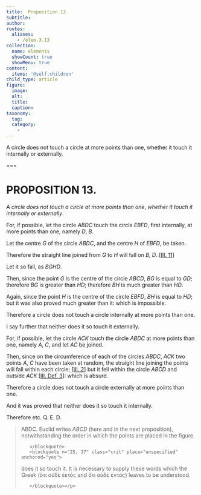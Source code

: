 ```yaml
---
title:  Proposition 13
subtitle: 
author:
routes:
  aliases:
    - /elem.3.13
collection:
  name: elements
  showCount: true
  showMenu: true
content:
  items: '@self.children'
child_type: article
figure:
  image:
  alt:
  title:
  caption:
taxonomy:
  tag:
  category:
    - 
---
```


<p><emph>A circle does not touch a circle at more points than one</emph>, <emph>whether it touch it internally or externally</emph>. </p>

===

<h1>PROPOSITION 13.</h1>
<p><em>A circle does not touch a circle at more points than one</em>, <em>whether it touch it internally or externally</em>. </p>

<p>For, if possible, let the circle <em>ABDC</em> touch the circle <em>EBFD</em>, first internally, at more <lb n="5"/>points than one, namely <em>D</em>, <em>B</em>. </p>

<p>Let the centre <em>G</em> of the circle <em>ABDC</em>, and the centre <em>H</em> of <em>EBFD</em>, be taken. </p>

<p>Therefore the straight line 
       <lb n="10"/>joined from <em>G</em> to <em>H</em> will fall on <em>B</em>, <em>D</em>. [<a href="/elem.3.11">III. 11</a>] </p>

<p>Let it so fall, as <em>BGHD</em>. </p>

<p>Then, since the point <em>G</em> is the centre of the circle <em>ABCD</em>, <lb n="15"/><span class="center"><em>BG</em> is equal to <em>GD</em>;</span>
       <pb n="33"/><span class="center">therefore <em>BG</em> is greater than <em>HD</em>; therefore <em>BH</em> is much greater than <em>HD</em>.</span>
      </p>

<p>Again, since the point <em>H</em> is the centre of the circle <em>EBFD</em>, <lb n="20"/><span class="center"><em>BH</em> is equal to <em>HD</em>;</span>
       <span class="center">but it was also proved much greater than it: which is impossible.</span>
      </p>

<p>Therefore a circle does not touch a circle internally at more points than one. <lb n="25"/></p>

<p>I say further that neither does it so touch it externally. </p>

<p>For, if possible, let the circle <em>ACK</em> touch the circle <em>ABDC</em> at more points than one, namely <em>A</em>, <em>C</em>, and let <em>AC</em> be joined. </p>

<p>Then, since on the circumference of each of the circles <lb n="30"/><em>ABDC</em>, <em>ACK</em> two points <em>A</em>, <em>C</em> have been taken at random, the straight line joining the points will fall within each circle; [<a href="/elem.3.2">III. 2</a>] <span class="center">but it fell within the circle <em>ABCD</em> and outside <em>ACK</em> [<a href="/elem.3.def.3">III. Def. 3</a>]: which is absurd.</span>
       <lb n="35"/></p>

<p>Therefore a circle does not touch a circle externally at more points than one. </p>

<p>And it was proved that neither does it so touch it internally. </p>

<p>Therefore etc. Q. E. D.
<blockquote n="3, 7, 14, 27, 30, 33" class="crit" place="unspecified" anchored="yes">
        
<p><span class="bold">ABDC</span>. Euclid writes <em>ABCD</em> (here and in the next proposition), notwithstanding the order in which the points are placed in the figure.</p>

       </blockquote>
       <blockquote n="25, 37" class="crit" place="unspecified" anchored="yes">
        
<p><span class="bold">does it so touch it</span>. It is necessary to supply these words which the Greek (<foreign lang="greek">ὅτι οὐδὲ ἐκτός</foreign> and <foreign lang="greek">ὅτι οὐδὲ ἐντός</foreign>) leaves to be understood.</p>

       </blockquote></p>
